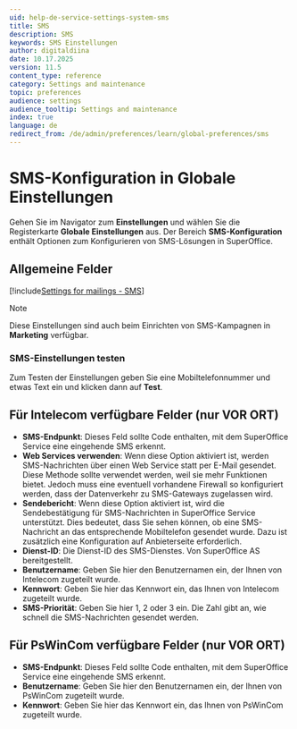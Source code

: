 ```yaml
---
uid: help-de-service-settings-system-sms
title: SMS
description: SMS
keywords: SMS Einstellungen
author: digitaldiina
date: 10.17.2025
version: 11.5
content_type: reference
category: Settings and maintenance
topic: preferences
audience: settings
audience_tooltip: Settings and maintenance
index: true
language: de
redirect_from: /de/admin/preferences/learn/global-preferences/sms
---
```


# SMS-Konfiguration in Globale Einstellungen

Gehen Sie im Navigator zum <i class="ph ph-gear" aria-hidden="true"></i> **Einstellungen** und wählen Sie die Registerkarte **Globale Einstellungen** aus. Der Bereich **SMS-Konfiguration** enthält Optionen zum Konfigurieren von SMS-Lösungen in SuperOffice.

## Allgemeine Felder

[!include[Settings for mailings - SMS](../../marketing/learn/includes/mailing-settings-sms.md)]

> [!NOTE]
> Diese Einstellungen sind auch beim Einrichten von SMS-Kampagnen in **Marketing** verfügbar.

### SMS-Einstellungen testen

Zum Testen der Einstellungen geben Sie eine Mobiltelefonnummer und etwas Text ein und klicken dann auf **Test**.

## Für Intelecom verfügbare Felder (nur VOR ORT)

* **SMS-Endpunkt**: Dieses Feld sollte Code enthalten, mit dem SuperOffice Service eine eingehende SMS erkennt.
* **Web Services verwenden**: Wenn diese Option aktiviert ist, werden SMS-Nachrichten über einen Web Service statt per E-Mail gesendet. Diese Methode sollte verwendet werden, weil sie mehr Funktionen bietet. Jedoch muss eine eventuell vorhandene Firewall so konfiguriert werden, dass der Datenverkehr zu SMS-Gateways zugelassen wird.
* **Sendebericht**: Wenn diese Option aktiviert ist, wird die Sendebestätigung für SMS-Nachrichten in SuperOffice Service unterstützt. Dies bedeutet, dass Sie sehen können, ob eine SMS-Nachricht an das entsprechende Mobiltelefon gesendet wurde. Dazu ist zusätzlich eine Konfiguration auf Anbieterseite erforderlich.
* **Dienst-ID**: Die Dienst-ID des SMS-Dienstes. Von SuperOffice AS bereitgestellt.
* **Benutzername**: Geben Sie hier den Benutzernamen ein, der Ihnen von Intelecom zugeteilt wurde.
* **Kennwort**: Geben Sie hier das Kennwort ein, das Ihnen von Intelecom zugeteilt wurde.
* **SMS-Priorität**: Geben Sie hier 1, 2 oder 3 ein. Die Zahl gibt an, wie schnell die SMS-Nachrichten gesendet werden.

## Für PsWinCom verfügbare Felder (nur VOR ORT)

* **SMS-Endpunkt**: Dieses Feld sollte Code enthalten, mit dem SuperOffice Service eine eingehende SMS erkennt.
* **Benutzername**: Geben Sie hier den Benutzernamen ein, der Ihnen von PsWinCom zugeteilt wurde.
* **Kennwort**: Geben Sie hier das Kennwort ein, das Ihnen von PsWinCom zugeteilt wurde.
